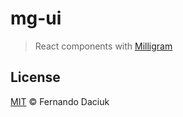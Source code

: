 # mg-ui

> React components with [Milligram](https://milligram.github.io/)

## License

[MIT](https://github.com/fdaciuk/licenses/blob/master/MIT-LICENSE.md) &copy; Fernando Daciuk
